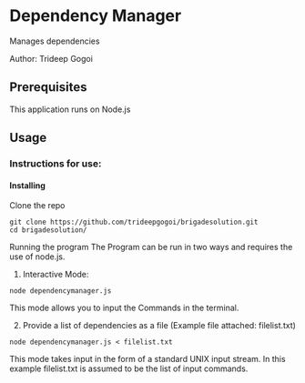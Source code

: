 # Dependency Manager

Manages dependencies

Author: Trideep Gogoi

## Prerequisites
This application runs on Node.js

## Usage

### Instructions for use:

#### Installing
Clone the repo
```
git clone https://github.com/trideepgogoi/brigadesolution.git
cd brigadesolution/
```

Running the program
The Program can be run in two ways and requires the use of node.js.


1. Interactive Mode:
```
node dependencymanager.js
```
This mode allows you to input the Commands in the terminal.

2. Provide a list of dependencies as a file (Example file attached: filelist.txt)
```
node dependencymanager.js < filelist.txt
```
This mode takes input in the form of a standard UNIX input stream. In this example filelist.txt is assumed to be the list of input commands.

